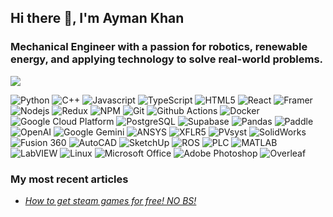 ## Hi there 👋, I'm Ayman Khan

### Mechanical Engineer with a passion for robotics, renewable energy, and applying technology to solve real-world problems.

![](https://komarev.com/ghpvc/?username=amugoodbad229&color=red)

<p>
  <img alt="Python" src="https://img.shields.io/badge/-Python-3776AB?style=flat-square&logo=python&logoColor=white" />
  <img alt="C++" src="https://img.shields.io/badge/-C++-00599C?style=flat-square&logo=cplusplus&logoColor=white" />
  <img alt="Javascript" src="https://img.shields.io/badge/-javascript-F7DF1E?style=flat-square&logo=javascript&logoColor=black" />
  <img alt="TypeScript" src="https://img.shields.io/badge/-TypeScript-007ACC?style=flat-square&logo=typescript&logoColor=white" />
  <img alt="HTML5" src="https://img.shields.io/badge/-HTML5-E34F26?style=flat-square&logo=html5&logoColor=white" />
  <img alt="React" src="https://img.shields.io/badge/-React-61DAFB?style=flat-square&logo=react&logoColor=black" />
  <img alt="Framer" src="https://img.shields.io/badge/-Framer-0055FF?style=flat-square&logo=framer&logoColor=white" />
  <img alt="Nodejs" src="https://img.shields.io/badge/-Nodejs-339933?style=flat-square&logo=node.js&logoColor=white" />
  <img alt="Redux" src="https://img.shields.io/badge/-Redux-764ABC?style=flat-square&logo=redux&logoColor=white" />
  <img alt="NPM" src="https://img.shields.io/badge/-NPM-CB3837?style=flat-square&logo=npm&logoColor=white" />
  <img alt="Git" src="https://img.shields.io/badge/-Git-F05032?style=flat-square&logo=git&logoColor=white" />
  <img alt="Github Actions" src="https://img.shields.io/badge/-Github%20Actions-222222?style=flat-square&logo=githubactions&logoColor=white" />
  <img alt="Docker" src="https://img.shields.io/badge/-Docker-2496ED?style=flat-square&logo=docker&logoColor=white" />
  <img alt="Google Cloud Platform" src="https://img.shields.io/badge/-Google%20Cloud-4285F4?style=flat-square&logo=googlecloud&logoColor=white" />
  <img alt="PostgreSQL" src="https://img.shields.io/badge/-PostgreSQL-336791?style=flat-square&logo=postgresql&logoColor=white" />
  <img alt="Supabase" src="https://img.shields.io/badge/-Supabase-3FC088?style=flat-square&logo=supabase&logoColor=white" />
  <img alt="Pandas" src="https://img.shields.io/badge/-Pandas-150458?style=flat-square&logo=pandas&logoColor=white" />
  <img alt="Paddle" src="https://img.shields.io/badge/-Paddle%20(Payment%20Gateway)-F7931E?style=flat-square&logo=creditcard&logoColor=white" />
  <img alt="OpenAI" src="https://img.shields.io/badge/-OpenAI-412991?style=flat-square&logo=openai&logoColor=white" />
  <img alt="Google Gemini" src="https://img.shields.io/badge/-Google%20Gemini-4285F4?style=flat-square&logo=google&logoColor=white" />
  <img alt="ANSYS" src="https://img.shields.io/badge/-ANSYS-F25022?style=flat-square&logo=ansys&logoColor=white" />
  <img alt="XFLR5" src="https://img.shields.io/badge/-XFLR5-404040?style=flat-square&logo=github&logoColor=white" />
  <img alt="PVsyst" src="https://img.shields.io/badge/-PVsyst-FFD700?style=flat-square&logo=solarpanel&logoColor=white" />
  <img alt="SolidWorks" src="https://img.shields.io/badge/-SolidWorks-0076A8?style=flat-square&logo=solidworks&logoColor=white" />
  <img alt="Fusion 360" src="https://img.shields.io/badge/-Fusion%20360-EF6722?style=flat-square&logo=autodesk&logoColor=white" />
  <img alt="AutoCAD" src="https://img.shields.io/badge/-AutoCAD-000000?style=flat-square&logo=autodesk&logoColor=white" />
  <img alt="SketchUp" src="https://img.shields.io/badge/-SketchUp-F09100?style=flat-square&logo=sketchup&logoColor=white" />
  <img alt="ROS" src="https://img.shields.io/badge/-ROS-220021?style=flat-square&logo=ros&logoColor=white" />
  <img alt="PLC" src="https://img.shields.io/badge/-PLC-007ACC?style=flat-square" />
  <img alt="MATLAB" src="https://img.shields.io/badge/-MATLAB-0076A8?style=flat-square&logo=matlab&logoColor=white" />
  <img alt="LabVIEW" src="https://img.shields.io/badge/-LabVIEW-FFDC00?style=flat-square&logo=nationalinstruments&logoColor=black" />
  <img alt="Linux" src="https://img.shields.io/badge/-Linux-FCC624?style=flat-square&logo=linux&logoColor=black" />
  <img alt="Microsoft Office" src="https://img.shields.io/badge/-Microsoft%20Office-D83B01?style=flat-square&logo=microsoftoffice&logoColor=white" />
  <img alt="Adobe Photoshop" src="https://img.shields.io/badge/-Adobe%20Photoshop-31A8FF?style=flat-square&logo=adobephotoshop&logoColor=white" />
  <img alt="Overleaf" src="https://img.shields.io/badge/-Overleaf-47A472?style=flat-square&logo=overleaf&logoColor=white" />
</p>

<h3>My most recent articles</h3>
<ul>
  <li><a href="https://app.milanote.com/1TCRmJ1l6DQc9j?p=MvLpa208xI4"><i>How to get steam games for free! NO BS!</i></a></li>
</ul>
